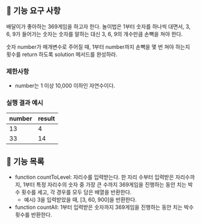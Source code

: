 ## 🚀 기능 요구 사항

배달이가 좋아하는 369게임을 하고자 한다. 놀이법은 1부터 숫자를 하나씩 대면서, 3, 6, 9가 들어가는 숫자는 숫자를 말하는 대신 3, 6, 9의 개수만큼 손뼉을 쳐야 한다.

숫자 number가 매개변수로 주어질 때, 1부터 number까지 손뼉을 몇 번 쳐야 하는지 횟수를 return 하도록 solution 메서드를 완성하라.

### 제한사항

- number는 1 이상 10,000 이하인 자연수이다.

### 실행 결과 예시

| number | result |
| ------ | ------ |
| 13     | 4      |
| 33     | 14     |

## 🚩 기능 목록

- function countToLevel: 자리수를 입력받는다. 한 자리 수부터 입력받은 자리수까지, 1부터 특정 자리수의 숫자 중 가장 큰 수까지 369게임을 진행하는 동안 치는 박수 횟수를 세고, 각 경우를 모두 담은 배열을 반환한다.
  - 예시) 3을 입력받았을 때, [3, 60, 900]을 반환한다.
- function countAll: 1부터 입력받은 숫자까지 369게임을 진행하는 동안 치는 박수 횟수를 반환한다.
